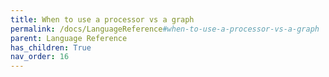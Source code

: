 ```yaml
---
title: When to use a processor vs a graph
permalink: /docs/LanguageReference#when-to-use-a-processor-vs-a-graph
parent: Language Reference
has_children: True
nav_order: 16
---
```

